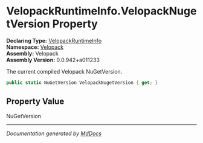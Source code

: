 ﻿<!--  
  <auto-generated>   
    The contents of this file were generated by a tool.  
    Changes to this file may be list if the file is regenerated  
  </auto-generated>   
-->

# VelopackRuntimeInfo.VelopackNugetVersion Property

**Declaring Type:** [VelopackRuntimeInfo](../index.md)  
**Namespace:** [Velopack](../../index.md)  
**Assembly:** Velopack  
**Assembly Version:** 0.0.942+a011233

 The current compiled Velopack NuGetVersion. 

```csharp
public static NuGetVersion VelopackNugetVersion { get; }
```

## Property Value

NuGetVersion

___

*Documentation generated by [MdDocs](https://github.com/ap0llo/mddocs)*
